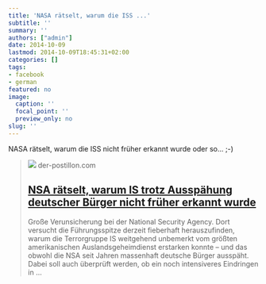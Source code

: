 ```yaml
---
title: 'NASA rätselt, warum die ISS ...'
subtitle: ''
summary: ''
authors: ["admin"]
date: 2014-10-09
lastmod: 2014-10-09T18:45:31+02:00
categories: []
tags:
- facebook
- german
featured: no
image:
  caption: ''
  focal_point: ''
  preview_only: no
slug: ''
---
```

NASA rätselt, warum die ISS nicht früher erkannt wurde oder so... ;-)
> [![](https://4.bp.blogspot.com/-0eCkferbmS0/VDUcxq_Qz4I/AAAAAAAAb5M/q6U0IQbKXnw/w1200-h630-p-k-no-nu/shutterstock_72385465.jpg)](http://www.der-postillon.com/2014/10/nsa-ratselt-warum-is-trotz-ausspahung.html)
> der-postillon.com
> ## [NSA rätselt, warum IS trotz Ausspähung deutscher Bürger nicht früher erkannt wurde](http://www.der-postillon.com/2014/10/nsa-ratselt-warum-is-trotz-ausspahung.html)
>
>Große Verunsicherung bei der National Security Agency. Dort versucht die Führungsspitze derzeit fieberhaft herauszufinden, warum die Terrorgruppe IS weitgehend unbemerkt vom größten amerikanischen Auslandsgeheimdienst erstarken konnte – und das obwohl die NSA seit Jahren massenhaft deutsche Bürger ausspäht. Dabei soll auch überprüft werden, ob ein noch intensiveres Eindringen in ...


